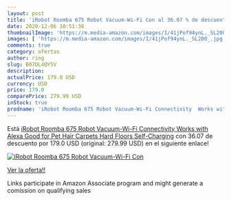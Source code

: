 ```yaml
---
layout: post
title: 'iRobot Roomba 675 Robot Vacuum-Wi-Fi Con al 36.07 % de descuento'
date: 2020-12-06 10:51:38
thumbnailImage: 'https://m.media-amazon.com/images/I/41jPof94ynL._SL200_.jpg'
images: [ 'https://m.media-amazon.com/images/I/41jPof94ynL._SL200_.jpg' ]
comments: true
category: ofertas
author: ring
slug: B07DL4QY5V
description:
actualPrice: 179.0 USD
currency: USD
price: 179.0
comparePrice: 279.99 USD
inStock: true
prodname: 'iRobot Roomba 675 Robot Vacuum-Wi-Fi Connectivity  Works with Alexa  Good for Pet Hair  Carpets  Hard Floors  Self-Charging'
---
```


Está [iRobot Roomba 675 Robot Vacuum-Wi-Fi Connectivity  Works with Alexa  Good for Pet Hair  Carpets  Hard Floors  Self-Charging](https://www.amazon.com/dp/B07DL4QY5V/?tag=tolees-20) con 36.07 de descuento por 179.0 USD (original: 279.99 USD) en el siguiente enlace!

[![iRobot Roomba 675 Robot Vacuum-Wi-Fi Con](https://m.media-amazon.com/images/I/41jPof94ynL._SL200_.jpg)](https://www.amazon.com/dp/B07DL4QY5V/?tag=tolees-20)

[Ver la oferta!!](https://www.amazon.com/dp/B07DL4QY5V/?tag=tolees-20)

Links participate in Amazon Associate program and might generate a comission on qualifying sales


